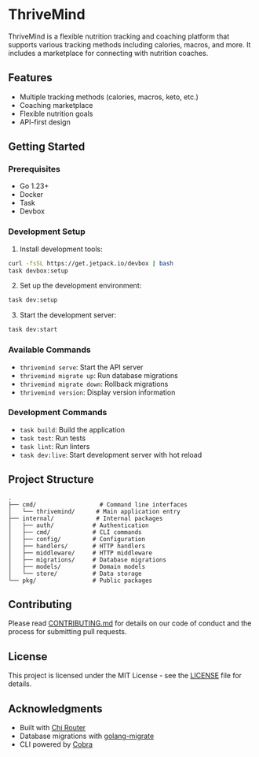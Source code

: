 # ThriveMind

ThriveMind is a flexible nutrition tracking and coaching platform that supports various tracking methods including calories, macros, and more. It includes a marketplace for connecting with nutrition coaches.

## Features

- Multiple tracking methods (calories, macros, keto, etc.)
- Coaching marketplace
- Flexible nutrition goals
- API-first design

## Getting Started

### Prerequisites

- Go 1.23+
- Docker
- Task
- Devbox

### Development Setup

1. Install development tools:
```bash
curl -fsSL https://get.jetpack.io/devbox | bash
task devbox:setup
```

2. Set up the development environment:
```bash
task dev:setup
```

3. Start the development server:
```bash
task dev:start
```

### Available Commands

- `thrivemind serve`: Start the API server
- `thrivemind migrate up`: Run database migrations
- `thrivemind migrate down`: Rollback migrations
- `thrivemind version`: Display version information

### Development Commands

- `task build`: Build the application
- `task test`: Run tests
- `task lint`: Run linters
- `task dev:live`: Start development server with hot reload

## Project Structure

```
.
├── cmd/                  # Command line interfaces
│   └── thrivemind/      # Main application entry
├── internal/            # Internal packages
│   ├── auth/           # Authentication
│   ├── cmd/            # CLI commands
│   ├── config/         # Configuration
│   ├── handlers/       # HTTP handlers
│   ├── middleware/     # HTTP middleware
│   ├── migrations/     # Database migrations
│   ├── models/         # Domain models
│   └── store/          # Data storage
└── pkg/                # Public packages
```

## Contributing

Please read [CONTRIBUTING.md](CONTRIBUTING.md) for details on our code of conduct and the process for submitting pull requests.

## License

This project is licensed under the MIT License - see the [LICENSE](LICENSE) file for details.

## Acknowledgments

- Built with [Chi Router](https://github.com/go-chi/chi)
- Database migrations with [golang-migrate](https://github.com/golang-migrate/migrate)
- CLI powered by [Cobra](https://github.com/spf13/cobra)